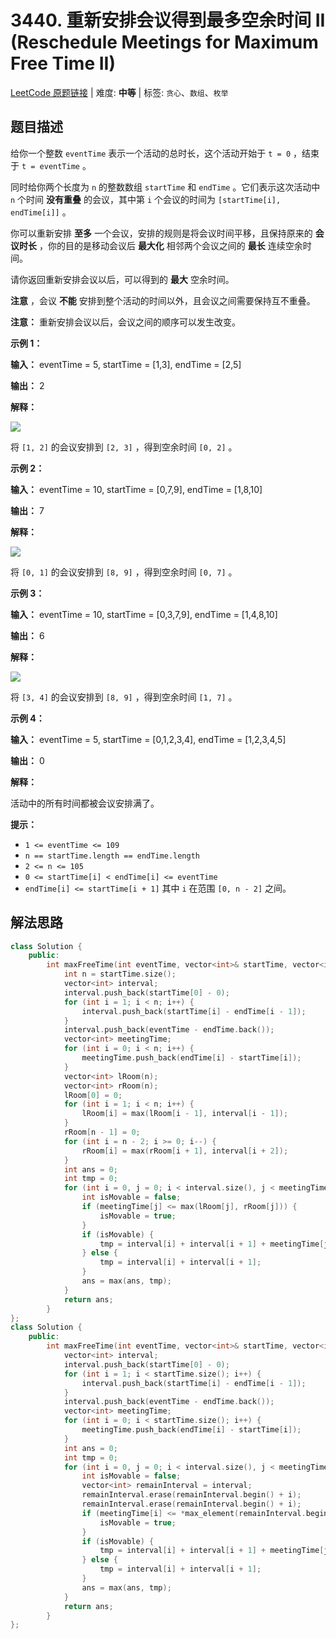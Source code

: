 # 3440. 重新安排会议得到最多空余时间 II (Reschedule Meetings for Maximum Free Time II)

[LeetCode 原题链接](https://leetcode.cn/problems/reschedule-meetings-for-maximum-free-time-ii/) | 难度: **中等** | 标签: `贪心`、`数组`、`枚举`

## 题目描述

给你一个整数 `eventTime` 表示一个活动的总时长，这个活动开始于 `t = 0` ，结束于 `t = eventTime` 。

同时给你两个长度为 `n` 的整数数组 `startTime` 和 `endTime` 。它们表示这次活动中 `n` 个时间 **没有重叠**  的会议，其中第 `i` 个会议的时间为 `[startTime[i], endTime[i]]` 。

你可以重新安排 **至多**  一个会议，安排的规则是将会议时间平移，且保持原来的 **会议时长**  ，你的目的是移动会议后 **最大化**  相邻两个会议之间的 **最长** 连续空余时间。

请你返回重新安排会议以后，可以得到的 **最大**  空余时间。

**注意** ，会议 **不能**  安排到整个活动的时间以外，且会议之间需要保持互不重叠。

**注意：** 重新安排会议以后，会议之间的顺序可以发生改变。

 

**示例 1：**

**输入：** eventTime = 5, startTime = [1,3], endTime = [2,5]

**输出：** 2

**解释：**

![](https://assets.leetcode.com/uploads/2024/12/22/example0_rescheduled.png)

将 `[1, 2]` 的会议安排到 `[2, 3]` ，得到空余时间 `[0, 2]` 。

**示例 2：**

**输入：** eventTime = 10, startTime = [0,7,9], endTime = [1,8,10]

**输出：** 7

**解释：**

![](https://assets.leetcode.com/uploads/2024/12/22/rescheduled_example0.png)

将 `[0, 1]` 的会议安排到 `[8, 9]` ，得到空余时间 `[0, 7]` 。

**示例 3：**

**输入：** eventTime = 10, startTime = [0,3,7,9], endTime = [1,4,8,10]

**输出：** 6

**解释：**

**![](https://assets.leetcode.com/uploads/2025/01/28/image3.png)**

将 `[3, 4]` 的会议安排到 `[8, 9]` ，得到空余时间 `[1, 7]` 。

**示例 4：**

**输入：** eventTime = 5, startTime = [0,1,2,3,4], endTime = [1,2,3,4,5]

**输出：** 0

**解释：**

活动中的所有时间都被会议安排满了。

 

**提示：**

  * `1 <= eventTime <= 109`
  * `n == startTime.length == endTime.length`
  * `2 <= n <= 105`
  * `0 <= startTime[i] < endTime[i] <= eventTime`
  * `endTime[i] <= startTime[i + 1]` 其中 `i` 在范围 `[0, n - 2]` 之间。

## 解法思路

```cpp
class Solution {
    public:
        int maxFreeTime(int eventTime, vector<int>& startTime, vector<int>& endTime) {
            int n = startTime.size();
            vector<int> interval;
            interval.push_back(startTime[0] - 0);
            for (int i = 1; i < n; i++) {
                interval.push_back(startTime[i] - endTime[i - 1]);
            }
            interval.push_back(eventTime - endTime.back());
            vector<int> meetingTime;
            for (int i = 0; i < n; i++) {
                meetingTime.push_back(endTime[i] - startTime[i]);
            }
            vector<int> lRoom(n);
            vector<int> rRoom(n);
            lRoom[0] = 0;
            for (int i = 1; i < n; i++) {
                lRoom[i] = max(lRoom[i - 1], interval[i - 1]);
            }
            rRoom[n - 1] = 0;
            for (int i = n - 2; i >= 0; i--) {
                rRoom[i] = max(rRoom[i + 1], interval[i + 2]);
            }
            int ans = 0;
            int tmp = 0;
            for (int i = 0, j = 0; i < interval.size(), j < meetingTime.size(); i++, j++) {
                int isMovable = false;
                if (meetingTime[j] <= max(lRoom[j], rRoom[j])) {
                    isMovable = true;
                }
                if (isMovable) {
                    tmp = interval[i] + interval[i + 1] + meetingTime[j];
                } else {
                    tmp = interval[i] + interval[i + 1];
                }
                ans = max(ans, tmp);
            }
            return ans;
        }
};
class Solution {
    public:
        int maxFreeTime(int eventTime, vector<int>& startTime, vector<int>& endTime) {
            vector<int> interval;
            interval.push_back(startTime[0] - 0);
            for (int i = 1; i < startTime.size(); i++) {
                interval.push_back(startTime[i] - endTime[i - 1]);
            }
            interval.push_back(eventTime - endTime.back());
            vector<int> meetingTime;
            for (int i = 0; i < startTime.size(); i++) {
                meetingTime.push_back(endTime[i] - startTime[i]);
            }
            int ans = 0;
            int tmp = 0;
            for (int i = 0, j = 0; i < interval.size(), j < meetingTime.size(); i++, j++) {
                int isMovable = false;
                vector<int> remainInterval = interval;
                remainInterval.erase(remainInterval.begin() + i);
                remainInterval.erase(remainInterval.begin() + i);
                if (meetingTime[i] <= *max_element(remainInterval.begin(), remainInterval.end())) {
                    isMovable = true;
                }
                if (isMovable) {
                    tmp = interval[i] + interval[i + 1] + meetingTime[j];
                } else {
                    tmp = interval[i] + interval[i + 1];
                }
                ans = max(ans, tmp);
            }
            return ans;
        }
};
```
